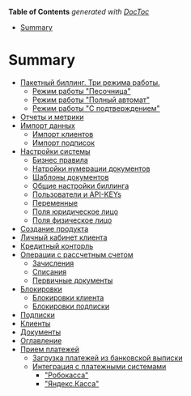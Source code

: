 <!-- START doctoc generated TOC please keep comment here to allow auto update -->
<!-- DON'T EDIT THIS SECTION, INSTEAD RE-RUN doctoc TO UPDATE -->
**Table of Contents**  *generated with [DocToc](https://github.com/thlorenz/doctoc)*

- [Summary](#summary)

<!-- END doctoc generated TOC please keep comment here to allow auto update -->

# Summary

* [Пакетный биллинг. Три режима работы.](packet_billing.md)
   * [Режим работы "Песочница"](sandbox.md)
   * [Режим работы "Полный автомат"](vtoroi_punt.md)
   * [Режим работы "С подтверждением"](igfkn.md)
* [Отчеты и метрики](otcheti_i_metriki.md)
* [Импорт данных](import_dannih.md)
   * [Импорт клиентов](import_klientov.md)
   * [Импорт подписок](import_podpisok.md)
* [Настройки системы](nastroiki_sistemi.md)
   * [Бизнес правила](biznes_pravila.md)
   * [Натройки нумерации документов](natroiki_numeratsii_dokumentov.md)
   * [Шаблоны документов](shabloni_dokumentov.md)
   * [Общие настройки биллинга](obschie_nastroiki_billinga.md)
   * [Пользователи и API-KEYs](polzovateli_i_api-keys.md)
   * [Переменные](peremennie.md)
   * [Поля юридическое лицо](polya_yuridicheskoe_litso.md)
   * [Поля физическое лицо](polya_fizicheskoe_litso.md)
* [Создание продукта](sozdanie_produkta.md)
* [Личный кабинет клиента](lichnii_kabinet_klienta.md)
* [Кредитный конторль](kreditnii_kontorl.md)
* [Операции с рассчетным счетом](rasschetnii_schet_klienta.md)
   * [Зачисления](zachisleniya.md)
   * [Списания](spisaniya.md)
   * [Первичные документы](pervichnie_dokumenti.md)
* [Блокировки](blokirovki.md)
   * [Блокировки клиента](blokirovki_klienta.md)
   * [Блокировки подписки](blokirovki_podpiski.md)
* [Подписки](subscriptions.md)
* [Клиенты](klients..md)
* [Документы](dokumenti.md)
* [Оглавление](README.md)
* [Прием платежей](finansi.md)
   * [Загрузка платежей из банковской выписки](zagruzka_platezhei_iz_banka.md)
   * [Интеграция с платежными системами](payment_systems.md)
       * ["Робокасса"](robokassa.md)
       * ["Яндекс.Касса"](yandex_money.md)

